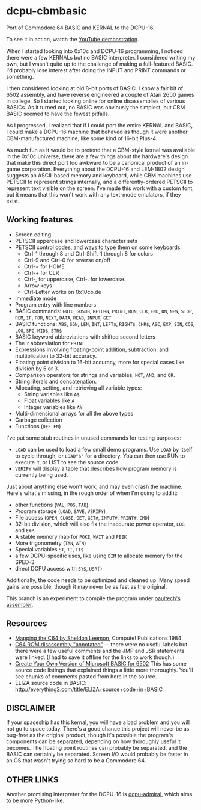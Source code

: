 dcpu-cbmbasic
=============

Port of Commodore 64 BASIC and KERNAL to the DCPU-16.

To see it in action, watch the [YouTube demonstration][1].

When I started looking into 0x10c and DCPU-16 programming, I noticed
there were a few KERNALs but no BASIC interpreter.  I considered
writing my own, but I wasn't quite up to the challenge of making a
full-featured BASIC.  I'd probably lose interest after doing the
INPUT and PRINT commands or something.

I then considered looking at old 8-bit ports of BASIC.  I know a
fair bit of 6502 assembly, and have reverse engineered a couple of
Atari 2600 games in college.  So I started looking online for online
disassemblies of various BASICs.  As it turned out, no BASIC was
obviously the simplest, but CBM BASIC seemed to have the fewest
pitfalls.

As I progressed, I realized that if I could port the entire KERNAL
and BASIC, I could make a DCPU-16 machine that behaved as though
it were another CBM-manufactured machine, like some kind of 16-bit
Plus-4.

As much fun as it would be to pretend that a CBM-style kernal was
available in the 0x10c universe, there are a few things about the
hardware's design that make this direct port too awkward to be a
canonical product of an in-game corporation.  Everything about the
DCPU-16 and LEM-1802 design suggests an ASCII-based memory and
keyboard, while CBM machines use PETSCII to represent strings
internally, and a differently-ordered PETSCII to represent text
visible on the screen.  I've made this work with a custom font,
but it means that this won't work with any text-mode emulators,
if they exist.  

Working features
----------------

* Screen editing
* PETSCII uppercase and lowercase character sets
* PETSCII control codes, and ways to type them on some keyboards:
   * Ctrl-1 through 8 and Ctrl-Shift-1 through 8 for colors
   * Ctrl-9 and Ctrl-0 for reverse on/off
   * Ctrl-= for HOME
   * Ctrl-+ for CLR
   * Ctrl-, for uppercase, Ctrl-. for lowercase.
   * Arrow keys
   * Ctrl-Letter works on 0x10co.de
* Immediate mode
* Program entry with line numbers
* BASIC commands: `GOTO`, `GOSUB`, `RETURN`, `PRINT`, `RUN`, `CLR`, `END`, `ON`, `NEW`,
                  `STOP`, `REM`, `IF`, `FOR`, `NEXT`, `DATA`, `READ`, `INPUT`, `GET`
* BASIC functions: `ABS`, `SGN`, `LEN`, `INT`, `LEFT$`, `RIGHT$`, `CHR$`, `ASC`, `EXP`,
                   `SIN`, `COS`, `LOG`, `SPC`, `MID$`, `STR$`
* BASIC keyword abbreviations with shifted second letters
* The `?` abbreviation for `PRINT`
* Expressions involving floating-point addition, subtraction,
  and multiplication to 32-bit accuracy.
* Floating point division to 16-bit accuracy, more for special
  cases like division by 5 or 3.
* Comparison operators for strings and variables, `NOT`, `AND`, and `OR`.
* String literals and concatenation.
* Allocating, setting, and retrieving all variable types:
  * String variables like `A$`
  * Float variables like `A`
  * Integer variables like `A%`
* Multi-dimensional arrays for all the above types
* Garbage collection
* Functions (`DEF FN`)

I've put some stub routines in unused commands for testing purposes:
* `LOAD` can be used to load a few small demo programs.  Use `LOAD`
  by itself to cycle through, or `LOAD"$"` for a directory.
  You can then use RUN to execute it, or LIST to see the source code.
* `VERIFY` will display a table that describes how program memory
  is currently being used.

Just about anything else won't work, and may even crash the machine.
Here's what's missing, in the rough order of when I'm going to add it:
* other functions (`VAL`, `POS`, `TAB`)
* Program storage (`LOAD`, `SAVE`, `VERIFY`)
* File access (`OPEN`, `CLOSE`, `GET`, `GET#`, `INPUT#`, `PRINT#`, `CMD`)
* 32-bit division, which will also fix the inaccurate power operator, `LOG`, and `EXP`.
* A stable memory map for `POKE`, `WAIT` and `PEEK` 
* More trigonometry (`TAN`, `ATN`)
* Special variables `ST`, `TI`, `TI$`
* a few DCPU-specific uses, like using `DIM` to allocate memory
  for the SPED-3.
* direct DCPU access with `SYS`, `USR()`

Additionally, the code needs to be optimized and cleaned up.
Many speed gains are possible, though it may never be as fast
as the original.  

This branch is an experiment to compile the program under
[paultech's assembler][6].

Resources
---------

* [Mapping the C64 by Sheldon Leemon][2], Compute! Publications 1984
* [C64 ROM disassembly "annotated"][3] -- there were no useful labels
  but there were a few useful comments and the JMP and JSR statements
  were linked.  (I had to save it offline for the links to work though.)
* [Create Your Own Version of Microsoft BASIC for 6502][4]
  This has some source code listings that explained things a little
  more thoroughly.  You'll see chunks of comments pasted from here
  in the source.
* ELIZA source code in BASIC:
  <http://everything2.com/title/ELIZA+source+code+in+BASIC>

DISCLAIMER
----------

If your spaceship has this kernal, you will have a bad problem and
you will not go to space today.  There's a good chance this project
will never be as bug-free as the original product, though it's
possible the program's components can be separated, depending on
how thoroughly useful it becomes.  The floating point routines can
probably be separated, and the BASIC can certainly be separated.
Screen I/O would probably be faster in an OS that wasn't trying
so hard to be a Commodore 64.

OTHER LINKS
-----------

Another promising interpreter for the DCPU-16 is [dcpu-admiral][5],
which aims to be more Python-like.

[1]: https://www.youtube.com/watch?v=om-JTv51JqI   "YouTube demonstration"
[2]: http://unusedino.de/ec64/technical/project64/mapping_c64.html
[3]: http://www.ffd2.com/fridge/docs/c64-diss.html "C64 ROM disassembly"
[4]: http://www.pagetable.com/?p=46
[5]: https://github.com/orlof/dcpu-admiral
[6]: https://github.com/techcompliant/DASM
